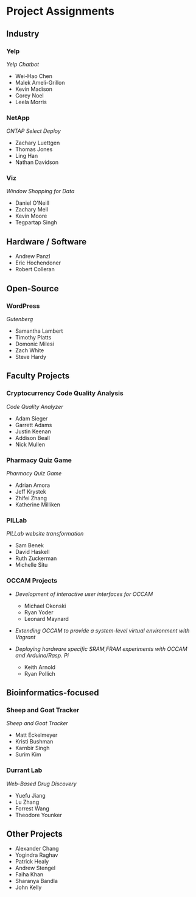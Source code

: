 # Project Assignments

## Industry 

### Yelp

_Yelp Chatbot_
- Wei-Hao Chen
- Malek Ameli-Grillon
- Kevin Madison
- Corey Noel
- Leela Morris

### NetApp

_ONTAP Select Deploy_ 
- Zachary Luettgen
- Thomas Jones
- Ling Han
- Nathan Davidson

### Viz

_Window Shopping for Data_ 
- Daniel O'Neill
- Zachary Mell
- Kevin Moore
- Tegpartap Singh

## Hardware / Software
- Andrew Panzl
- Eric Hochendoner
- Robert Colleran

## Open-Source

### WordPress

_Gutenberg_ 
- Samantha Lambert
- Timothy Platts
- Domonic Milesi
- Zach White
- Steve Hardy

## Faculty Projects

### Cryptocurrency Code Quality Analysis

_Code Quality Analyzer_
- Adam Sieger
- Garrett Adams
- Justin Keenan
- Addison Beall
- Nick Mullen

### Pharmacy Quiz Game

_Pharmacy Quiz Game_
- Adrian Amora
- Jeff Krystek
- Zhifei Zhang
- Katherine Milliken

### PILLab 

_PILLab website transformation_
- Sam Benek
- David Haskell
- Ruth Zuckerman
- Michelle Situ

### OCCAM Projects

* _Development of interactive user interfaces for OCCAM_ 
  - Michael Okonski
  - Ryan Yoder
  - Leonard Maynard

* _Extending OCCAM to provide a system-level virtual environment with Vagrant_

* _Deploying hardware specific SRAM,FRAM experiments with OCCAM and Arduino/Rasp. Pi_
  - Keith Arnold
  - Ryan Pollich

## Bioinformatics-focused

### Sheep and Goat Tracker 

_Sheep and Goat Tracker_
- Matt Eckelmeyer
- Kristi Bushman
- Karnbir Singh
- Surim Kim
 
### Durrant Lab

_Web-Based Drug Discovery_
- Yuefu Jiang
- Lu Zhang
- Forrest Wang
- Theodore Younker
 
## Other Projects
- Alexander Chang
- Yogindra Raghav
- Patrick Healy
- Andrew Stengel
- Faiha Khan
- Sharanya Bandla
- John Kelly